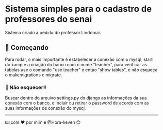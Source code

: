# Sistema simples para o cadastro de professores do senai

Sistema criado a pedido do professor Lindomar.

## 🚀 Começando

Para rodar, o mais importante é estabelecer a conexão com o mysql, start do xamp e a criação do banco com o nome "teacher", para verificar as tabelas use o comando "use teacher" e entao "show tables", e não esqueça o makemigrations e migrate.

### 🔧 Não esquecer!!

Buscar dentro do arquivo settings.py do django as informações da sua conexão com o banco, e incluir ou retirar o password de acordo com as suas informações de conexão do mysql.


---
⌨️ com ❤️ por mim e @Hora-keven 😊
